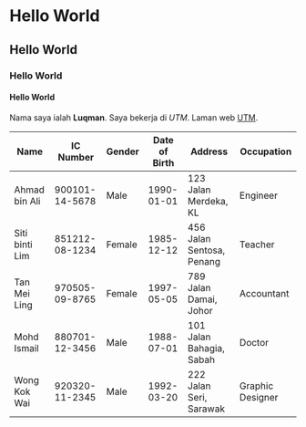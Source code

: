 # Hello World
## Hello World
### Hello World
#### Hello World

Nama saya ialah **Luqman**. Saya bekerja di *UTM*. Laman web [UTM](https://www.utm.my/).

| Name           | IC Number      | Gender | Date of Birth | Address                     | Occupation          |
|----------------|----------------|--------|---------------|-----------------------------|---------------------|
| Ahmad bin Ali  | 900101-14-5678 | Male   | 1990-01-01    | 123 Jalan Merdeka, KL       | Engineer            |
| Siti binti Lim | 851212-08-1234 | Female | 1985-12-12    | 456 Jalan Sentosa, Penang   | Teacher             |
| Tan Mei Ling    | 970505-09-8765 | Female | 1997-05-05    | 789 Jalan Damai, Johor      | Accountant          |
| Mohd Ismail     | 880701-12-3456 | Male   | 1988-07-01    | 101 Jalan Bahagia, Sabah    | Doctor              |
| Wong Kok Wai    | 920320-11-2345 | Male   | 1992-03-20    | 222 Jalan Seri, Sarawak     | Graphic Designer    |
